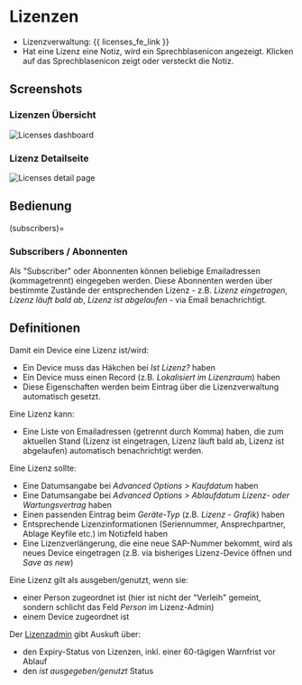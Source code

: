 # Lizenzen

- Lizenzverwaltung: {{ licenses_fe_link }}
- Hat eine Lizenz eine Notiz, wird ein Sprechblasenicon angezeigt. Klicken auf das Sprechblasenicon zeigt oder versteckt die Notiz.

## Screenshots

### Lizenzen Übersicht

![Licenses dashboard](/_static/licenses-dashboard.webp)

### Lizenz Detailseite

![Licenses detail page](/_static/licenses-detail.webp)

## Bedienung

(subscribers)=
### Subscribers / Abonnenten

Als "Subscriber" oder Abonnenten können beliebige Emailadressen (kommagetrennt) eingegeben werden. Diese Abonnenten werden über bestimmte Zustände der entsprechenden Lizenz - z.B. *Lizenz eingetragen*, *Lizenz läuft bald ab*, *Lizenz ist abgelaufen* - via Email benachrichtigt.

## Definitionen

Damit ein Device eine Lizenz ist/wird:

- Ein Device muss das Häkchen bei *Ist Lizenz?* haben
- Ein Device muss einen Record (z.B. *Lokalisiert im Lizenzraum*) haben
- Diese Eigenschaften werden beim Eintrag über die Lizenzverwaltung automatisch gesetzt.

Eine Lizenz kann:

- Eine Liste von Emailadressen (getrennt durch Komma) haben, die zum aktuellen Stand (Lizenz ist eingetragen, Lizenz läuft bald ab, Lizenz ist abgelaufen) automatisch benachrichtigt werden.

Eine Lizenz sollte:

- Eine Datumsangabe bei *Advanced Options > Kaufdatum* haben
- Eine Datumsangabe bei *Advanced Options > Ablaufdatum Lizenz- oder Wartungsvertrag* haben
- Einen passenden Eintrag beim *Geräte-Typ* (z.B. *Lizenz - Grafik*) haben
- Entsprechende Lizenzinformationen (Seriennummer, Ansprechpartner, Ablage Keyfile etc.) im Notizfeld haben
- Eine Lizenzverlängerung, die eine neue SAP-Nummer bekommt, wird als neues Device eingetragen (z.B. via bisheriges Lizenz-Device öffnen und *Save as new*)

Eine Lizenz gilt als ausgeben/genutzt, wenn sie:

- einer Person zugeordnet ist (hier ist nicht der "Verleih" gemeint, sondern schlicht das Feld *Person* im Lizenz-Admin)
- einem Device zugeordnet ist

Der [Lizenzadmin](https://fqdn/admin/core/licencerecord/) gibt Auskuft über:

- den Expiry-Status von Lizenzen, inkl. einer 60-tägigen Warnfrist vor Ablauf
- den *ist ausgegeben/genutzt* Status
